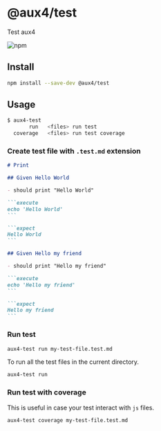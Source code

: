 # @aux4/test
Test aux4

![npm](https://img.shields.io/npm/v/@aux4/test)

## Install

```bash
npm install --save-dev @aux4/test
```

## Usage
```bash
$ aux4-test
       run   <files> run test
  coverage   <files> run test coverage
```

### Create test file with `.test.md` extension

````markdown
# Print

## Given Hello World

- should print "Hello World"

```execute
echo 'Hello World'
```

```expect
Hello World
```

## Given Hello my friend

- should print "Hello my friend"

```execute
echo 'Hello my friend'
```

```expect
Hello my friend
```
````

### Run test

```bash
aux4-test run my-test-file.test.md
```

To run all the test files in the current directory.

```bash
aux4-test run
```

### Run test with coverage
This is useful in case your test interact with `js` files.

```bash
aux4-test coverage my-test-file.test.md
```